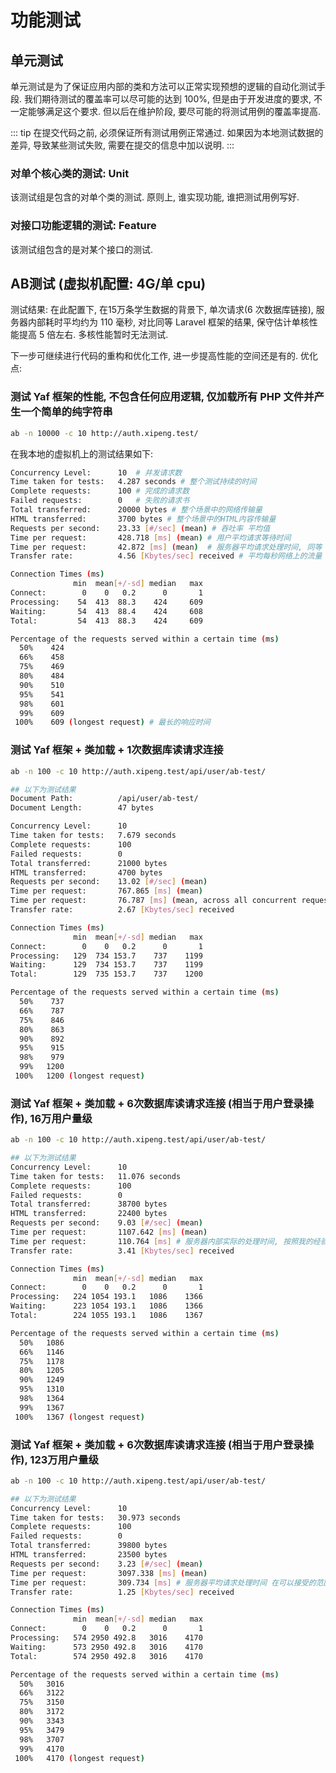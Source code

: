 # 功能测试

## 单元测试

单元测试是为了保证应用内部的类和方法可以正常实现预想的逻辑的自动化测试手段. 我们期待测试的覆盖率可以尽可能的达到 100%, 但是由于开发进度的要求, 不一定能够满足这个要求. 但以后在维护阶段, 要尽可能的将测试用例的覆盖率提高.

::: tip
在提交代码之前, 必须保证所有测试用例正常通过. 如果因为本地测试数据的差异, 导致某些测试失败, 需要在提交的信息中加以说明.
:::

### 对单个核心类的测试: Unit

该测试组是包含的对单个类的测试. 原则上, 谁实现功能, 谁把测试用例写好.

### 对接口功能逻辑的测试: Feature

该测试组包含的是对某个接口的测试.

## AB测试 (虚拟机配置: 4G/单 cpu)

测试结果: 在此配置下, 在15万条学生数据的背景下, 单次请求(6 次数据库链接), 服务器内部耗时平均约为 110 毫秒, 对比同等 Laravel 框架的结果, 保守估计单核性能提高 5 倍左右. 多核性能暂时无法测试.

下一步可继续进行代码的重构和优化工作, 进一步提高性能的空间还是有的. 优化点:


### 测试 Yaf 框架的性能, 不包含任何应用逻辑, 仅加载所有 PHP 文件并产生一个简单的纯字符串

```bash
ab -n 10000 -c 10 http://auth.xipeng.test/
```

在我本地的虚拟机上的测试结果如下:

```bash
Concurrency Level:      10  # 并发请求数
Time taken for tests:   4.287 seconds # 整个测试持续的时间
Complete requests:      100 # 完成的请求数
Failed requests:        0   # 失败的请求书
Total transferred:      20000 bytes # 整个场景中的网络传输量
HTML transferred:       3700 bytes # 整个场景中的HTML内容传输量
Requests per second:    23.33 [#/sec] (mean) # 吞吐率 平均值
Time per request:       428.718 [ms] (mean) # 用户平均请求等待时间
Time per request:       42.872 [ms] (mean)  # 服务器平均请求处理时间, 同等 Laravel 测试结果大概在 300ms - 400 毫秒
Transfer rate:          4.56 [Kbytes/sec] received # 平均每秒网络上的流量

Connection Times (ms)
              min  mean[+/-sd] median   max
Connect:        0    0   0.2      0       1
Processing:    54  413  88.3    424     609
Waiting:       54  413  88.4    424     608
Total:         54  413  88.3    424     609

Percentage of the requests served within a certain time (ms)
  50%    424
  66%    458
  75%    469
  80%    484
  90%    510
  95%    541
  98%    601
  99%    609
 100%    609 (longest request) # 最长的响应时间
```

### 测试 Yaf 框架 + 类加载 + 1次数据库读请求连接

```bash
ab -n 100 -c 10 http://auth.xipeng.test/api/user/ab-test/

## 以下为测试结果
Document Path:          /api/user/ab-test/
Document Length:        47 bytes

Concurrency Level:      10
Time taken for tests:   7.679 seconds
Complete requests:      100
Failed requests:        0
Total transferred:      21000 bytes
HTML transferred:       4700 bytes
Requests per second:    13.02 [#/sec] (mean)
Time per request:       767.865 [ms] (mean)
Time per request:       76.787 [ms] (mean, across all concurrent requests)
Transfer rate:          2.67 [Kbytes/sec] received

Connection Times (ms)
              min  mean[+/-sd] median   max
Connect:        0    0   0.2      0       1
Processing:   129  734 153.7    737    1199
Waiting:      129  734 153.7    737    1199
Total:        129  735 153.7    737    1200

Percentage of the requests served within a certain time (ms)
  50%    737
  66%    787
  75%    846
  80%    863
  90%    892
  95%    915
  98%    979
  99%   1200
 100%   1200 (longest request)
```

### 测试 Yaf 框架 + 类加载 + 6次数据库读请求连接 (相当于用户登录操作), 16万用户量级

```bash
ab -n 100 -c 10 http://auth.xipeng.test/api/user/ab-test/

## 以下为测试结果
Concurrency Level:      10
Time taken for tests:   11.076 seconds
Complete requests:      100
Failed requests:        0
Total transferred:      38700 bytes
HTML transferred:       22400 bytes
Requests per second:    9.03 [#/sec] (mean)
Time per request:       1107.642 [ms] (mean)
Time per request:       110.764 [ms] # 服务器内部实际的处理时间, 按照我的经验, 此指标应该约为 Laravel 框架程序的 1/5
Transfer rate:          3.41 [Kbytes/sec] received

Connection Times (ms)
              min  mean[+/-sd] median   max
Connect:        0    0   0.2      0       1
Processing:   224 1054 193.1   1086    1366
Waiting:      223 1054 193.1   1086    1366
Total:        224 1055 193.1   1086    1367

Percentage of the requests served within a certain time (ms)
  50%   1086
  66%   1146
  75%   1178
  80%   1205
  90%   1249
  95%   1310
  98%   1364
  99%   1367
 100%   1367 (longest request)
```


### 测试 Yaf 框架 + 类加载 + 6次数据库读请求连接 (相当于用户登录操作), 123万用户量级

```bash
ab -n 100 -c 10 http://auth.xipeng.test/api/user/ab-test/

## 以下为测试结果
Concurrency Level:      10
Time taken for tests:   30.973 seconds
Complete requests:      100
Failed requests:        0
Total transferred:      39800 bytes
HTML transferred:       23500 bytes
Requests per second:    3.23 [#/sec] (mean)
Time per request:       3097.338 [ms] (mean)
Time per request:       309.734 [ms] # 服务器平均请求处理时间 在可以接受的范围范围内
Transfer rate:          1.25 [Kbytes/sec] received

Connection Times (ms)
              min  mean[+/-sd] median   max
Connect:        0    0   0.2      0       1
Processing:   574 2950 492.8   3016    4170
Waiting:      573 2950 492.8   3016    4170
Total:        574 2950 492.8   3016    4170

Percentage of the requests served within a certain time (ms)
  50%   3016
  66%   3122
  75%   3150
  80%   3172
  90%   3343
  95%   3479
  98%   3707
  99%   4170
 100%   4170 (longest request)
```